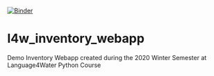 [![Binder](https://mybinder.org/badge_logo.svg)](https://mybinder.org/v2/gh/gabrielecalvo/l4w_inventory_webapp/HEAD?urlpath=voila%2Frender%2Fwebapp%2FInventoryWebApp.ipynb)

# l4w_inventory_webapp
Demo Inventory Webapp created during the 2020 Winter Semester at Language4Water Python Course

